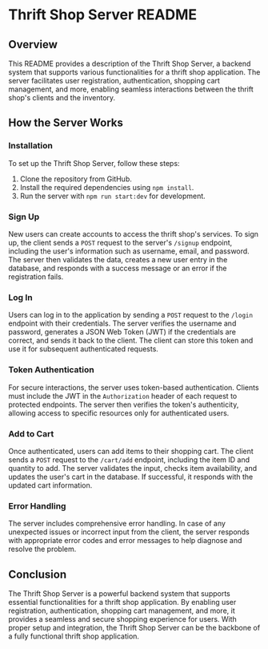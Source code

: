 # Thrift Shop Server README

## Overview

This README provides a description of the Thrift Shop Server, a backend system that supports various functionalities for a thrift shop application. The server facilitates user registration, authentication, shopping cart management, and more, enabling seamless interactions between the thrift shop's clients and the inventory.

## How the Server Works

### Installation

To set up the Thrift Shop Server, follow these steps:

1. Clone the repository from GitHub.
2. Install the required dependencies using `npm install`.
3. Run the server with `npm run start:dev` for development.

### Sign Up

New users can create accounts to access the thrift shop's services. To sign up, the client sends a `POST` request to the server's `/signup` endpoint, including the user's information such as username, email, and password. The server then validates the data, creates a new user entry in the database, and responds with a success message or an error if the registration fails.

### Log In

Users can log in to the application by sending a `POST` request to the `/login` endpoint with their credentials. The server verifies the username and password, generates a JSON Web Token (JWT) if the credentials are correct, and sends it back to the client. The client can store this token and use it for subsequent authenticated requests.

### Token Authentication

For secure interactions, the server uses token-based authentication. Clients must include the JWT in the `Authorization` header of each request to protected endpoints. The server then verifies the token's authenticity, allowing access to specific resources only for authenticated users.

### Add to Cart

Once authenticated, users can add items to their shopping cart. The client sends a `POST` request to the `/cart/add` endpoint, including the item ID and quantity to add. The server validates the input, checks item availability, and updates the user's cart in the database. If successful, it responds with the updated cart information.

### Error Handling

The server includes comprehensive error handling. In case of any unexpected issues or incorrect input from the client, the server responds with appropriate error codes and error messages to help diagnose and resolve the problem.

## Conclusion

The Thrift Shop Server is a powerful backend system that supports essential functionalities for a thrift shop application. By enabling user registration, authentication, shopping cart management, and more, it provides a seamless and secure shopping experience for users. With proper setup and integration, the Thrift Shop Server can be the backbone of a fully functional thrift shop application.
